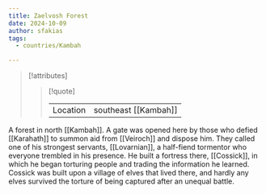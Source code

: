 ```yaml
---
title: Zaelvosh Forest
date: 2024-10-09
author: sfakias
tags:
  - countries/Kambah

---
```

> [!attributes]
> 
> > [!quote]
> >
> > | | |
> > | --- | --- |
> > | Location | southeast [[Kambah]] |

A forest in north [[Kambah]]. A gate was opened here by those who defied [[Karahath]] to summon aid from [[Veiroch]] and dispose him. They called one of his strongest servants, [[Lovarnian]], a half-fiend tormentor who everyone trembled in his presence. He built a fortress there, [[Cossick]], in which he began torturing people and trading the information he learned. Cossick was built upon a village of elves that lived there, and hardly any elves survived the torture of being captured after an unequal battle.